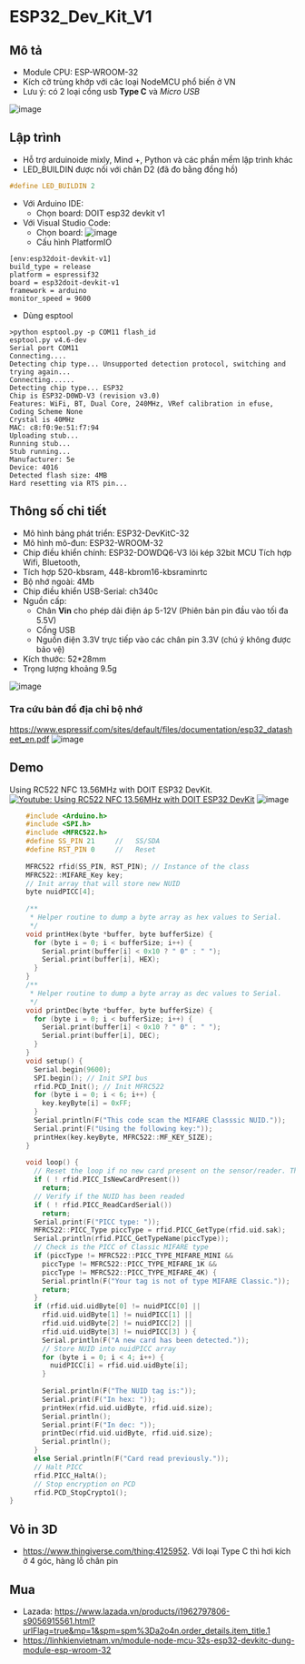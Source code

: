 # ESP32_Dev_Kit_V1

## Mô tả 
- Module CPU: ESP-WROOM-32
- Kích cỡ trùng khớp với câc loại NodeMCU phổ biến ở VN
- Lưu ý: có 2 loại cổng usb **Type C** và *Micro USB*

![image](https://github.com/neittien0110/MCU/assets/8079397/50128af6-1523-4dd5-851a-57714fe52314)

## Lập trình
- Hỗ trợ arduinoide mixly, Mind +, Python và các phần mềm lập trình khác
- LED_BUILDIN  được nối với chân D2 (đã đo bằng đồng hồ)

```C
#define LED_BUILDIN 2
```

- Với Arduino IDE:
  - Chọn board: DOIT esp32 devkit v1
- Với Visual Studio Code:
  - Chọn board: ![image](https://github.com/neittien0110/MCU/assets/8079397/5ee068bc-0274-446e-a262-9aab80e7654b)
  - Cấu hình PlatformIO

```env
[env:esp32doit-devkit-v1]
build_type = release
platform = espressif32
board = esp32doit-devkit-v1
framework = arduino
monitor_speed = 9600
```
- Dùng esptool

```dos
>python esptool.py -p COM11 flash_id
esptool.py v4.6-dev
Serial port COM11
Connecting....
Detecting chip type... Unsupported detection protocol, switching and trying again...
Connecting......
Detecting chip type... ESP32
Chip is ESP32-D0WD-V3 (revision v3.0)
Features: WiFi, BT, Dual Core, 240MHz, VRef calibration in efuse, Coding Scheme None
Crystal is 40MHz
MAC: c8:f0:9e:51:f7:94
Uploading stub...
Running stub...
Stub running...
Manufacturer: 5e
Device: 4016
Detected flash size: 4MB
Hard resetting via RTS pin...
```

## Thông số chi tiết
- Mô hình bảng phát triển: ESP32-DevKitC-32
- Mô hình mô-đun: ESP32-WROOM-32
- Chip điều khiển chính: ESP32-DOWDQ6-V3 lõi kép 32bit MCU Tích hợp Wifi, Bluetooth,
- Tích hợp 520-kbsram, 448-kbrom16-kbsraminrtc
- Bộ nhớ ngoài: 4Mb
- Chip điều khiển USB-Serial: ch340c
- Nguồn cấp:
  - Chân **Vin** cho phép dải điện áp 5-12V (Phiên bản pin đầu vào tối đa 5.5V)
  - Cổng USB
  - Nguồn điện 3.3V trực tiếp vào các chân pin 3.3V (chú ý không được bảo vệ)
- Kích thước: 52*28mm
- Trọng lượng khoảng 9.5g

![image](https://github.com/neittien0110/MCU/assets/8079397/71912ac5-488c-45be-9af2-06452e94a2cd)

### Tra cứu bản đồ địa chỉ bộ nhớ

<https://www.espressif.com/sites/default/files/documentation/esp32_datasheet_en.pdf>
![image](https://github.com/neittien0110/MCU/assets/8079397/0de15693-f3c2-48f1-9a77-947fa26d5d95)


## Demo
Using RC522 NFC 13.56MHz with DOIT ESP32 DevKit.\
[![Youtube: Using RC522 NFC 13.56MHz with DOIT ESP32 DevKit](https://i9.ytimg.com/vi_webp/VQAy33XYFEY/mq2.webp?sqp=CJjApa0G-oaymwEmCMACELQB8quKqQMa8AEB-AH-CYAC0AWKAgwIABABGGUgWChUMA8=&rs=AOn4CLAsOEsgZZ4WkLEqslLUiYXim1rbyQ)](https://www.youtube.com/watch?v=VQAy33XYFEY)
![image](https://github.com/neittien0110/MCU/assets/8079397/b65315be-fa72-4379-99aa-da04ed98eda6)

```C
	#include <Arduino.h>
	#include <SPI.h>
	#include <MFRC522.h>
	#define SS_PIN 21     //   SS/SDA
	#define RST_PIN 0     //   Reset
	 
	MFRC522 rfid(SS_PIN, RST_PIN); // Instance of the class
	MFRC522::MIFARE_Key key; 
	// Init array that will store new NUID 
	byte nuidPICC[4];
	
	/**
	 * Helper routine to dump a byte array as hex values to Serial. 
	 */
	void printHex(byte *buffer, byte bufferSize) {
	  for (byte i = 0; i < bufferSize; i++) {
	    Serial.print(buffer[i] < 0x10 ? " 0" : " ");
	    Serial.print(buffer[i], HEX);
	  }
	}
	/**
	 * Helper routine to dump a byte array as dec values to Serial.
	 */
	void printDec(byte *buffer, byte bufferSize) {
	  for (byte i = 0; i < bufferSize; i++) {
	    Serial.print(buffer[i] < 0x10 ? " 0" : " ");
	    Serial.print(buffer[i], DEC);
	  }
	}
	void setup() { 
	  Serial.begin(9600);
	  SPI.begin(); // Init SPI bus
	  rfid.PCD_Init(); // Init MFRC522 
	  for (byte i = 0; i < 6; i++) {
	    key.keyByte[i] = 0xFF;
	  }
	  Serial.println(F("This code scan the MIFARE Classsic NUID."));
	  Serial.print(F("Using the following key:"));
	  printHex(key.keyByte, MFRC522::MF_KEY_SIZE);
	}
	 
	void loop() {
	  // Reset the loop if no new card present on the sensor/reader. This saves the entire process when idle.
	  if ( ! rfid.PICC_IsNewCardPresent())
	    return;
	  // Verify if the NUID has been readed
	  if ( ! rfid.PICC_ReadCardSerial())
	    return;
	  Serial.print(F("PICC type: "));
	  MFRC522::PICC_Type piccType = rfid.PICC_GetType(rfid.uid.sak);
	  Serial.println(rfid.PICC_GetTypeName(piccType));
	  // Check is the PICC of Classic MIFARE type
	  if (piccType != MFRC522::PICC_TYPE_MIFARE_MINI && 
	    piccType != MFRC522::PICC_TYPE_MIFARE_1K &&
	    piccType != MFRC522::PICC_TYPE_MIFARE_4K) {
	    Serial.println(F("Your tag is not of type MIFARE Classic."));
	    return;
	  }
	  if (rfid.uid.uidByte[0] != nuidPICC[0] || 
	    rfid.uid.uidByte[1] != nuidPICC[1] || 
	    rfid.uid.uidByte[2] != nuidPICC[2] || 
	    rfid.uid.uidByte[3] != nuidPICC[3] ) {
	    Serial.println(F("A new card has been detected."));
	    // Store NUID into nuidPICC array
	    for (byte i = 0; i < 4; i++) {
	      nuidPICC[i] = rfid.uid.uidByte[i];
	    }
	   
	    Serial.println(F("The NUID tag is:"));
	    Serial.print(F("In hex: "));
	    printHex(rfid.uid.uidByte, rfid.uid.size);
	    Serial.println();
	    Serial.print(F("In dec: "));
	    printDec(rfid.uid.uidByte, rfid.uid.size);
	    Serial.println();
	  }
	  else Serial.println(F("Card read previously."));
	  // Halt PICC
	  rfid.PICC_HaltA();
	  // Stop encryption on PCD
	  rfid.PCD_StopCrypto1();
}
```

## Vỏ in 3D
 - <https://www.thingiverse.com/thing:4125952>. Với loại Type C thì hơi kích ở 4 góc, hàng lỗ chân pin

## Mua
- Lazada: <https://www.lazada.vn/products/i1962797806-s9056915561.html?urlFlag=true&mp=1&spm=spm%3Da2o4n.order_details.item_title.1>
- https://linhkienvietnam.vn/module-node-mcu-32s-esp32-devkitc-dung-module-esp-wroom-32
